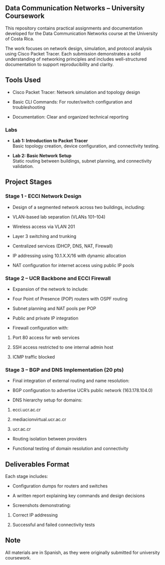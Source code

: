## Data Communication Networks – University Coursework

This repository contains practical assignments and documentation developed for the Data Communication Networks course at the University of Costa Rica.

The work focuses on network design, simulation, and protocol analysis using Cisco Packet Tracer. Each submission demonstrates a solid understanding of networking principles and includes well-structured documentation to support reproducibility and clarity.

## Tools Used
* Cisco Packet Tracer: Network simulation and topology design

* Basic CLI Commands: For router/switch configuration and troubleshooting

* Documentation: Clear and organized technical reporting

### Labs

- **Lab 1: Introduction to Packet Tracer**  
  Basic topology creation, device configuration, and connectivity testing.

- **Lab 2: Basic Network Setup**  
  Static routing between buildings, subnet planning, and connectivity validation.


## Project Stages

### Stage 1 - ECCI Network Design

- Design of a segmented network across two buildings, including:

- VLAN-based lab separation (VLANs 101–104)

- Wireless access via VLAN 201

- Layer 3 switching and trunking

- Centralized services (DHCP, DNS, NAT, Firewall)

- IP addressing using 10.1.X.X/16 with dynamic allocation

- NAT configuration for internet access using public IP pools

### Stage 2 – UCR Backbone and ECCI Firewall

- Expansion of the network to include:

- Four Point of Presence (POP) routers with OSPF routing

- Subnet planning and NAT pools per POP

- Public and private IP integration

- Firewall configuration with:

1. Port 80 access for web services

2. SSH access restricted to one internal admin host

3. ICMP traffic blocked

### Stage 3 – BGP and DNS Implementation (20 pts)

- Final integration of external routing and name resolution:

- BGP configuration to advertise UCR’s public network (163.178.104.0)

- DNS hierarchy setup for domains:

1. ecci.ucr.ac.cr

2. mediacionvirtual.ucr.ac.cr

3. ucr.ac.cr

- Routing isolation between providers

- Functional testing of domain resolution and connectivity

##  Deliverables Format

Each stage includes:

* Configuration dumps for routers and switches

* A written report explaining key commands and design decisions

* Screenshots demonstrating:

1. Correct IP addressing

2. Successful and failed connectivity tests

## Note
All materials are in Spanish, as they were originally submitted for university coursework.

